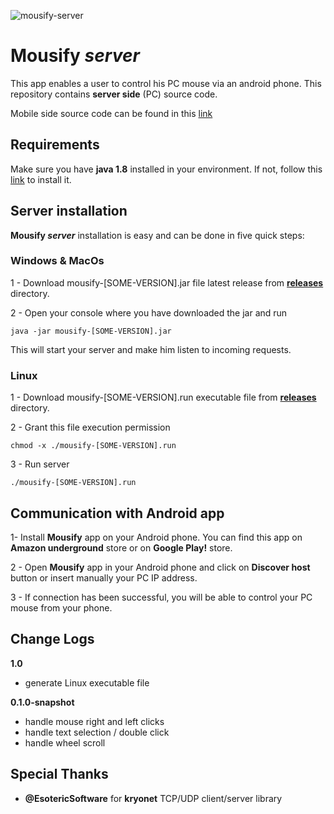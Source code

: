 ![mousify-server](https://socialify.git.ci/Hazem-Ben-Khalfallah/mousify-server/image?description=1&descriptionEditable=Control%20your%20PC%20mouse%20from%20your%20Android%20phone!&forks=1&language=1&logo=https%3A%2F%2Fgithub.com%2FHazem-Ben-Khalfallah%2Fmousify-mobile%2Fraw%2Fmaster%2Fapp%2Fsrc%2Fmain%2Fres%2Fmipmap-xxxhdpi%2Fic_launcher.png&owner=1&pattern=Signal&theme=Dark)

# Mousify _server_
This app enables a user to control his PC mouse via an android phone. This repository contains **server side** (PC) source code.

Mobile side source code can be found in this [link](https://github.com/Hazem-Ben-Khalfallah/mousify-mobile)

## Requirements
Make sure you have **java 1.8** installed in your environment. If not, follow this [link](https://java.com/en/download/help/download_options.xml) to install it.
 
## Server installation
**Mousify _server_** installation is easy and can be done in five quick steps: 

### Windows & MacOs
1 - Download mousify-[SOME-VERSION].jar file latest release from [**releases**](./releases) directory.

2 - Open your console where you have downloaded the jar and run 

    java -jar mousify-[SOME-VERSION].jar

This will start your server and make him listen to incoming requests.

### Linux
1 - Download mousify-[SOME-VERSION].run executable file from [**releases**](./releases) directory.

2 - Grant this file execution permission

    chmod -x ./mousify-[SOME-VERSION].run

3 - Run server

    ./mousify-[SOME-VERSION].run

## Communication with Android app
1- Install **Mousify** app on your Android phone. You can find this app on **Amazon underground** store or on **Google Play!** store. 

2 - Open **Mousify** app in your Android phone and click on **Discover host** button or insert manually your PC IP address.

3 - If connection has been successful, you will be able to control your PC mouse from your phone.

## Change Logs
**1.0**
- generate Linux executable file

**0.1.0-snapshot**
- handle mouse right and left clicks
- handle text selection / double click
- handle wheel scroll

## Special Thanks
- **@EsotericSoftware** for **kryonet** TCP/UDP client/server library
